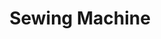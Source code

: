 ---
layout: prop
title: Sewing Machine
categories: furniture
images: ["assets/furniture/sewing-machine/Sewing Machine antique.JPG"]
desc: null
---